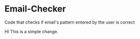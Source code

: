 # Email-Checker
Code that checks if email's pattern entered by the user is correct

HI
This is a simple change. 